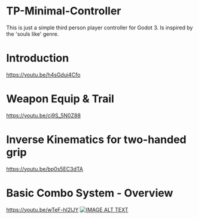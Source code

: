 # TP-Minimal-Controller
This is just a simple third person player controller for Godot 3. Is inspired by the 'souls like' genre.

# Introduction
https://youtu.be/h4sGdui4Cfo

# Weapon Equip & Trail
https://youtu.be/cj9S_5N0Z88

# Inverse Kinematics for two-handed grip
https://youtu.be/bp0s5EC3dTA

# Basic Combo System - Overview
https://youtu.be/wTeF-hl2IJY
[![IMAGE ALT TEXT](http://img.youtube.com/vi/YOUTUBE_VIDEO_ID_HERE/0.jpg)](https://youtu.be/wTeF-hl2IJY "Video Title")

